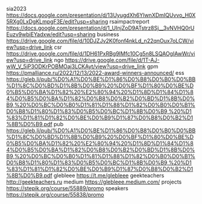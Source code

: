 sia2023 https://docs.google.com/presentation/d/13UyugdXh6YIwnXDmIQUvvo_H0X5RXg0LxDgKLmpgF3E/edit?usp=sharing
rsaimpactreport https://docs.google.com/presentation/d/1_UInjZoD9ATstrz8Sj__3vNVHQ0rUEuzv9wbiEYadxw/edit?usp=sharing
business https://drive.google.com/file/d/10DJZJv2K0fonf4nkLd_n22qnOux7oLCW/view?usp=drive_link
csr https://drive.google.com/file/d/1DH61PxRBg9IMfc10Cg5n8LSQAOgIAwWr/view?usp=drive_link
ngo https://drive.google.com/file/d/1T-AJ-wW_V_5iP3ODKrPOBMOaj3LCKAyt/view?usp=drive_link
gpm https://pmalliance.ru/2022/12/13/2022-award-winners-announced/
ess https://gleb.li/pub/%D0%A1%D0%BE%D1%86%D0%B8%D0%B0%D0%BB%D1%8C%D0%BD%D1%8B%D0%B9%20%D0%BF%D1%80%D0%BE%D0%B5%D0%BA%D1%82%20%E2%80%94%20%D1%8D%D1%84%D1%84%D0%B5%D0%BA%D1%82%D0%B8%D0%B2%D0%BD%D1%8B%D0%B9,%20%D0%BC%D0%B0%D1%81%D1%88%D1%82%D0%B0%D0%B1%D0%B8%D1%80%D1%83%D0%B5%D0%BC%D1%8B%D0%B9,%20%D1%83%D1%81%D1%82%D0%BE%D0%B9%D1%87%D0%B8%D0%B2%D1%8B%D0%B9.pdf
pub https://gleb.li/pub/%D0%A1%D0%BE%D1%86%D0%B8%D0%B0%D0%BB%D1%8C%D0%BD%D1%8B%D0%B9%20%D0%BF%D1%80%D0%BE%D0%B5%D0%BA%D1%82%20%E2%80%94%20%D1%8D%D1%84%D1%84%D0%B5%D0%BA%D1%82%D0%B8%D0%B2%D0%BD%D1%8B%D0%B9,%20%D0%BC%D0%B0%D1%81%D1%88%D1%82%D0%B0%D0%B1%D0%B8%D1%80%D1%83%D0%B5%D0%BC%D1%8B%D0%B9,%20%D1%83%D1%81%D1%82%D0%BE%D0%B9%D1%87%D0%B8%D0%B2%D1%8B%D0%B9.pdf
glebleee https://t.me/glebleee
geekteachers http://geekteachers.ru
medium https://glebleee.medium.com/
projects https://stepik.org/course/55889/promo
speakers https://stepik.org/course/55838/promo
